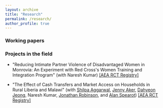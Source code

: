 ```yaml
---
layout: archive
title: "Research"
permalink: /research/
author_profile: true
---
```


### Working papers



### Projects in the field

- "Reducing Intimate Partner Violence of Disadvantaged Women in Monrovia: An Experiment with Red Cross's Women Training and Integration Program" (with Naresh Kumar) [[AEA RCT Registry]](https://www.socialscienceregistry.org/trials/4488)

- "The Effect of Cash Transfers and Market Access on Households in Rural Liberia and Malawi" (with [Shilpa Aggarwal](http://www.isb.edu/faculty/shilpa_aggarwal/), [Jenny Aker](https://sites.tufts.edu/jennyaker/), [Dahyeon Jeong](https://people.ucsc.edu/~dajeong/), Naresh Kumar, [Jonathan Robinson](https://people.ucsc.edu/~jmrtwo/), and [Alan Spearot](https://people.ucsc.edu/~aspearot/)) [[AEA RCT Registry]](https://www.socialscienceregistry.org/trials/4869)

